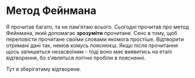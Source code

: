 # Метод Фейнмана

Я прочитав багато, та не пам'ятаю всього.
Сьогодні прочитав про метод Фейнмана, який допомагає **зрозуміти** прочитане.
Сенс в тому, щоб переповісти прочитане своїми словами якомога простіше.
Відтворити отримані дані так, немов комусь пояснюєш. Якщо після прочитання щось
залишиться незасвоїним - тоді воно має виявитись на етапі відтворення, бо з'являться
логічні пробіли в поясненні.

Тут я зберігатиму відтворене.

